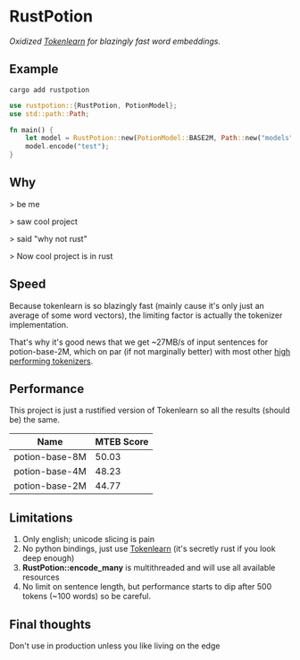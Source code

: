 # RustPotion
*Oxidized [Tokenlearn](https://github.com/MinishLab/tokenlearn) for blazingly fast word embeddings.*
 

## Example

```
cargo add rustpotion 
```

```rust
use rustpotion::{RustPotion, PotionModel};
use std::path::Path;

fn main() {
    let model = RustPotion::new(PotionModel::BASE2M, Path::new("models"));
    model.encode("test");
}
```

## Why
\> be me

\> saw cool project

\> said "why not rust"

\> Now cool project is in rust

## Speed

Because tokenlearn is so blazingly fast (mainly cause it's only just an average of some word vectors), the limiting factor is actually the tokenizer implementation.

That's why it's good news that we get ~27MB/s of input sentences for potion-base-2M, which on par (if not marginally better) with most other [high performing tokenizers](https://github.com/huggingface/tokenizers).

## Performance

This project is just a rustified version of Tokenlearn so all the results (should be) the same.

| Name | MTEB Score |
| --- | --- |
| potion-base-8M | 50.03 |
| potion-base-4M | 48.23 |
| potion-base-2M | 44.77 |

## Limitations

1. Only english; unicode slicing is pain
2. No python bindings, just use [Tokenlearn](https://github.com/MinishLab/tokenlearn) (it's secretly rust if you look deep enough)
3. **RustPotion::encode_many** is multithreaded and will use all available resources
4. No limit on sentence length, but performance starts to dip after 500 tokens (~100 words) so be careful.


## Final thoughts
Don't use in production unless you like living on the edge